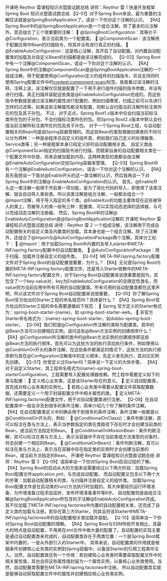 开课吧 Reythor 雷课程知识点暨面试题总结
讲师：Reythor 雷
1
快速开发框架Spring Boot
知识点暨面试题总结
【Q-01】对于Spring Boot来说，最为重要的注解应该就是@SpringBootApplication了，请谈一下你对这个注解的认识。
【RA】Spring Boot中的@SpringBootApplication是一个组合注解。除了基本的元注解外，其还组合了三个很重要的注解：
 @SpringBootConfiguration：其等价于@Configuration，表示当前类为一个配置类。
 @ComponentScan：该注解用于配置应用中Bean的扫描指令，但其并没有进行真正的扫描。
 @EnableAutoConfiguration：这是核心注解，其开启了自动配置。对内置自动配置类的加载及对自定义Bean的扫描都是由该注解完成的。
【Q-02】Spring Boot中有一个注解@ComponentScan，请谈一下你对这个注解的认识。
【RA】Spring Boot中的注解@ComponentScan是@SpringBootApplication注解的一个组成注解，用于配置使用@Configuration定义的组件的扫描指令，并且支持同时使用Spring配置文件中的<context:component-scan/>标签。我查看过该注解的注释，注释上说，该注解仅仅就是配置了一下用于进行组件扫描的指令参数，并没有进行扫描，真正扫描并装配这些类是@EnableAutoConfiguration完成的。而这些指令参数就是通过该注解的属性进行配置的，例如扫描哪里，扫描之前可以先进行怎样的过滤等。如果这些注解属性都没有配置，则默认会扫描当前注解所标注类所在的包及其子孙包。
不过，对于这点，Spring Boot1.x版本中仅会扫描当前标注类所在包的子孙包，不会扫描标注类所在的包。但Spring Boot2.x版本中默认会扫描当前注解所标注类所在的包及其子孙包。
对于一个Spring Boot工程，与自动配置相关的Bean均是由Spring容器管理的。而这些Bean的类型根据创建者的不同可以分为两种：一种是由程序员自定义的组件类，例如我们自己定义的处理器类、Service类等；另一种是框架本身已经定义好的自动配置相关类。
自定义类由@ComponentScan指定的扫描指令进行扫描，而框架自身的自动配置相关类在一个配置文件中存放，将来会被加载到内存。这两种类型的类都会由注解@EnableAutoConfiguration交给Spring容器来管理。
【Q-03】Spring Boot中有一个注解@EnableAutoConfiguration，请谈一下你对这个注解的认识。
【RA】首先我想谈一下我对@Enable开头的这一类注解的认识，然后我再谈一下对Spring Boot中的注解@ EnableAutoConfiguration的认识。
首先，@Enable开头这一类注解一般用于开启某一项功能，是为了简化代码的导入，即使用了该类注解，就会自动导入某些类。所以该类注解是组合注解，一般都会组合一个@Import注解，用于导入指定的多个类。@EnableXxx的功能主要体现在这些被导入的类上，而被导入的类一般有三种：配置类、可以实现动态选择的选择器，与可以完成动态注解的注册器。
然后，Spring Boot中的注解@ EnableAutoConfiguration是@SpringBootApplication注解的
开课吧 Reythor 雷课程知识点暨面试题总结
讲师：Reythor 雷
2
一个组成注解，该注解用于完成自动配置相关的自定义类及内置类的加载。其本身也是一个组合注解。除了元注解外，还组合了@Import与@AutoConfigurationPackage两个注解。具体分工如下：
 @Import：用于加载Spring Boot中内置的及导入starter中META-INF/spring.factory配置中的自动配置类。
 @AutoConfigurationPackage：用于扫描、加载并注册自定义的组件类。
【Q-04】META-INF/spring.factory配置文件对于Spring Boot的自动配置很重要，为什么？
【RA】无论是Spring Boot内置的META-INF/spring.factory配置文件，还是导入Starter依赖中的META-INF/spring.factory配置文件，对于Spring Boot自动配置来说很重要是因为，其包含了一个key-value对，key为EnableAutoConfiguration的全限定性类名，而value则为当前应用中所有可用的自动配置类。所有可用的自动配置类都在这里声明，所以该文件对于Spring Boot自动配置来说很重要。
【Q-05】你了解Spring Boot官方给出的Starter工程的命名规范吗？具体是什么？
【RA】Spring Boot官方给出的Starter工程的命名需要遵循如下规范：
 Spring 官方定义的Starter格式为：spring-boot-starter-{name}，如 spring-boot-starter-web。
 非官方Starter命名格式为：{name}-spring-boot-starter，如dubbo-spring-boot-starter。
【Q-06】我们知道@Configuration所注解的类称为配置类，其中的@Bean方法可以创建相应实例。请问这些@Bean方法实例的创建顺序什么？
【RA】@Configuration所注解的类中的@Bean方法实例的创建顺序即这些@Bean方法的执行顺序。首先可以为这些方法的执行添加执行条件，例如使用以@ConditionOn开头的条件注解。在这些条件都满足的情况下，这些方法的执行顺序即为其在@Configuration注解类中的定义顺序，先定义者先执行，其对应实例先创建。
【Q-07】你曾定义过Starter吗？简单说一下定义的大体步骤。
【RA】对于自定义Starter，其工程命名格式为{name}-spring-boot-starterConfiguration。工程需要导入配置处理器依赖。然工程中需要定义如下的类与配置：
 定义核心业务类，这是该Starter存在的意义。
 定义自动配置类，其完成对核心业务类的实例化。
 若核心业务类中需要从配置文件获取配置数据，还需要定义一个用于封装配置文件中相关属性的类。
 定义META-INF/spring.factories配置文件，用于对自动配置类进行注册。
【Q-08】在自动配置类中一般会涉及到很多的条件注解，简单介绍几个你了解的条件注解。
【RA】在自动配置类定义中的确会用于到很多的条件注解，条件注解一般都是以@ConditionalOn开头的，例如：
 @ConditionalOnClass()：条件判断注解，其可以标注在类与方法上，表示当参数指定的类在类路径下存在时才会创建当前类的Bean，或当前方法指定的Bean。
 @ConditionalOnMissionBean：条件判断注解，其可以标注在类与方法上，表示当容器中不存在当前类或方法类型的对象时，将去创建一个相应的Bean。
 @ConditionalOnBean()：条件判断注解，其可以标注在类与方法上，表示当在容器中存在指定类的实例时才会创建当前类的Bean，或当前方法指定的Bean。
开课吧 Reythor 雷课程知识点暨面试题总结
讲师：Reythor 雷
3
【Q-09】请简单谈一下你对Spring Boot启动过程的了解。
【RA】Spring Boot的启动从大的方面来说需要经过以下两大阶段：加载Spring Boot配置文件application.yml，与完成自动配置。
而自动配置又包含以下两个大的步骤：加载自动配置相关的类，与扫描并注册自定义的组件类。
加载Spring Boot配置文件是在启动类的run()方法执行时加载的。其大体要经历运行环境准备、为环境准备过程添加监听、发布环境准备事件等6步。
自动配置则是由组合注解@SpringBootApplication所包含的子注解@EnableAutoConfiguration完成。其不仅加载了META-INF/spring.factories中内置的自动配置相关类，还完成了自定义类的加载与注册。若存在第三方Starter，则其会将该Starter中META-INF/spring.factories中的自动配置相关类加载并装配。
【Q-10】请简单谈一下你对Spring Boot自动配置的理解。
【RA】Spring Boot与SSM传统开发相比，其最大的特点是自动配置，不用再在xml文件中做大量的配置了。自动配置的实现主要是通过自动配置类来完成的，自动配置类存在于两类位置：一个是Spring Boot框架中内置的，一是从外部引入的Starter中。
具体来说，自动配置类的作用就是根据条件创建核心业务类的实例到Spring容器中，以备该Starter的引用工程类中注入。当然，自动配置类还有一个作用：若创建核心业务类时需要获取配置文件中的相关属性值，其也会将这些属性值封装为一个属性实例，以备核心业务类使用。当然，自动配置类需要在META-INF/spring.factories中注册。
所以自动配置其实就是能够自动获取配置文件中的属性并创建相应核心业务类实例。